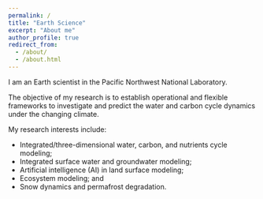 ```yaml
---
permalink: /
title: "Earth Science"
excerpt: "About me"
author_profile: true
redirect_from: 
  - /about/
  - /about.html
---
```


I am an Earth scientist in the Pacific Northwest National Laboratory.

The objective of my research is to establish operational and flexible frameworks to investigate and predict the water and carbon cycle dynamics under the changing climate. 

My research interests include:
* Integrated/three-dimensional water, carbon, and nutrients cycle modeling; 
* Integrated surface water and groundwater modeling;
* Artificial intelligence (AI) in land surface modeling;
* Ecosystem modeling; and
* Snow dynamics and permafrost degradation.
